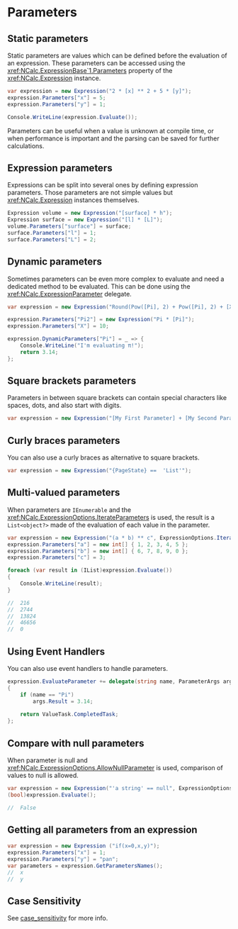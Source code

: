 # Parameters

## Static parameters

Static parameters are values which can be defined before the evaluation of an expression.
These parameters can be accessed using the <xref:NCalc.ExpressionBase`1.Parameters> property of the <xref:NCalc.Expression>
instance.

```c#
var expression = new Expression("2 * [x] ** 2 + 5 * [y]");
expression.Parameters["x"] = 5;
expression.Parameters["y"] = 1;

Console.WriteLine(expression.Evaluate());
```

Parameters can be useful when a value is unknown at compile time, or when performance is important and the parsing can
be saved for further calculations.

## Expression parameters

Expressions can be split into several ones by defining expression parameters. Those parameters are not simple values but
<xref:NCalc.Expression> instances themselves.

```c#
Expression volume = new Expression("[surface] * h");
Expression surface = new Expression("[l] * [L]");
volume.Parameters["surface"] = surface;
surface.Parameters["l"] = 1;
surface.Parameters["L"] = 2;
```

## Dynamic parameters

Sometimes parameters can be even more complex to evaluate and need a dedicated method to be evaluated. This can be done
using the <xref:NCalc.ExpressionParameter> delegate.

```c#
var expression = new Expression("Round(Pow([Pi], 2) + Pow([Pi], 2) + [X], 2)");

expression.Parameters["Pi2"] = new Expression("Pi * [Pi]");
expression.Parameters["X"] = 10;

expression.DynamicParameters["Pi"] = _ => {
    Console.WriteLine("I'm evaluating π!");
    return 3.14;
};
```

## Square brackets parameters

Parameters in between square brackets can contain special characters like spaces, dots, and also start with digits.

```c#
var expression = new Expression("[My First Parameter] + [My Second Parameter]");
```

## Curly braces parameters

You can also use a curly braces as alternative to square brackets.

```c#
var expression = new Expression("{PageState} ==  'List'");
```

## Multi-valued parameters

When parameters are `IEnumerable` and the <xref:NCalc.ExpressionOptions.IterateParameters> is
used, the result is a `List<object?>` made of the evaluation of each value in the parameter.

```c#
var expression = new Expression("(a * b) ** c", ExpressionOptions.IterateParameters);
expression.Parameters["a"] = new int[] { 1, 2, 3, 4, 5 };
expression.Parameters["b"] = new int[] { 6, 7, 8, 9, 0 };
expression.Parameters["c"] = 3;

foreach (var result in (IList)expression.Evaluate())
{
    Console.WriteLine(result);
}

//  216
//  2744
//  13824
//  46656
//  0
```

## Using Event Handlers
You can also use event handlers to handle parameters.
```csharp
expression.EvaluateParameter += delegate(string name, ParameterArgs args)
{
    if (name == "Pi")
        args.Result = 3.14;
    
    return ValueTask.CompletedTask;
};
```

## Compare with null parameters

When parameter is null and <xref:NCalc.ExpressionOptions.AllowNullParameter> is used, comparison of values to null is
allowed.

```c#
var expression = new Expression("'a string' == null", ExpressionOptions.AllowNullParameter);
(bool)expression.Evaluate();

//  False
```

## Getting all parameters from an expression

```c#
var expression = new Expression ("if(x=0,x,y)"); 
expression.Parameters["x"] = 1;
expression.Parameters["y"] = "pan";
var parameters = expression.GetParametersNames(); 
//  x
//  y
```

## Case Sensitivity
See [case_sensitivity](case_sensitivity.md) for more info.
